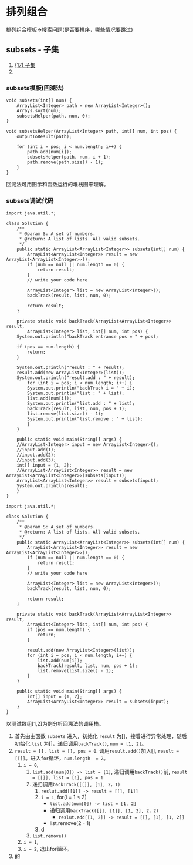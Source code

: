 # 排列组合

排列组合模板->搜索问题(是否要排序，哪些情况要跳过)

## subsets - 子集

1. [(17) 子集](http://lintcode.com/zh-cn/problem/subsets/)
2. 

### subsets模板(回溯法)

```
void subsets(int[] num) {
    ArrayList<Integer> path = new ArrayList<Integer>();
    Arrays.sort(num);
    subsetsHelper(path, num, 0);
}

void subsetsHelper(ArrayList<Integer> path, int[] num, int pos) {
    outputToResult(path);
    
    for (int i = pos; i < num.length; i++) {
        path.add(num[i]);
        subsetsHelper(path, num, i + 1);
        path.remove(path.size() - 1);
    }
}
```

回溯法可用图示和函数运行的堆栈图来理解。

### subsets调试代码

```
import java.util.*;

class Solution {
    /**
     * @param S: A set of numbers.
     * @return: A list of lists. All valid subsets.
     */
    public static ArrayList<ArrayList<Integer>> subsets(int[] num) {
        ArrayList<ArrayList<Integer>> result = new ArrayList<ArrayList<Integer>>();
        if (num == null || num.length == 0) {
            return result;
        }
        // write your code here
        
        ArrayList<Integer> list = new ArrayList<Integer>();
        backTrack(result, list, num, 0);
        
        return result;
    }
    
    private static void backTrack(ArrayList<ArrayList<Integer>> result,
        ArrayList<Integer> list, int[] num, int pos) {
	System.out.println("backTrack entrance pos = " + pos);
            
	if (pos == num.length) {
	    return;
	}

	System.out.println("result : " + result);
    result.add(new ArrayList<Integer>(list));
	System.out.println("result.add : " + result);
        for (int i = pos; i < num.length; i++) {
	    System.out.println("backTrack i = " + i);
	    System.out.println("list : " + list);
        list.add(num[i]);
	    System.out.println("list.add : " + list);
        backTrack(result, list, num, pos + 1);
        list.remove(list.size() - 1);
	    System.out.println("list.remove : " + list);
        }
    }

    public static void main(String[] args) {
	//ArrayList<Integer> input = new ArrayList<Integer>();
	//input.add(1);
	//input.add(2);
	//input.add(3);
	int[] input = {1, 2};
	//ArrayList<ArrayList<Integer>> result = new ArrayList<ArrayList<Integer>>(subsets(input));
	ArrayList<ArrayList<Integer>> result = subsets(input);
	System.out.println(result);
    }
}
```

```
import java.util.*;

class Solution {
    /**
     * @param S: A set of numbers.
     * @return: A list of lists. All valid subsets.
     */
    public static ArrayList<ArrayList<Integer>> subsets(int[] num) {
        ArrayList<ArrayList<Integer>> result = new ArrayList<ArrayList<Integer>>();
        if (num == null || num.length == 0) {
            return result;
        }
        // write your code here
        
        ArrayList<Integer> list = new ArrayList<Integer>();
        backTrack(result, list, num, 0);
        
        return result;
    }
    
    private static void backTrack(ArrayList<ArrayList<Integer>> result,
        ArrayList<Integer> list, int[] num, int pos) {
	    if (pos == num.length) {
	        return;
	    }

        result.add(new ArrayList<Integer>(list));
        for (int i = pos; i < num.length; i++) {
            list.add(num[i]);
            backTrack(result, list, num, pos + 1);
            list.remove(list.size() - 1);
        }
    }

    public static void main(String[] args) {
	    int[] input = {1, 2};
        ArrayList<ArrayList<Integer>> result = subsets(input);
    }
}
```
以测试数组[1,2]为例分析回溯法的调用栈。

1. 首先由主函数 `subsets` 进入，初始化 `result` 为[]，接着进行异常处理，随后初始化 `list` 为[]，递归调用`backTrack()`, `num = [1, 2]`。
2. `result = [], list = [], pos = 0`. 调用`result.add()`加入[], `result = [[]]`。进入`for`循环，`num.length  = 2`。
    1. `i = 0`, 
        1. `list.add(num[0]) -> list = [1]`, 递归调用`backTrack()`前, `result = [[]], list = [1], pos = 1`
        2. 递归调用`backTrack([[]], [1], 2，1)`
            1. `reslut.add[[1]] -> result = [[], [1]]`
            2. `i = 1`, for(i = 1 < 2)
                - `list.add(num[0]) -> list = [1, 2]`
                - 递归调用`backTrack([[], [1]], [1, 2], 2，2)`
                    + `reslut.add[[1, 2]] -> result = [[], [1], [1, 2]]`
                - list.remove(2 - 1)
            3. d
        3. `list.remove()`
    2. `i = 1`, 
    3. `i = 2`, 退出for循环。
3. 的